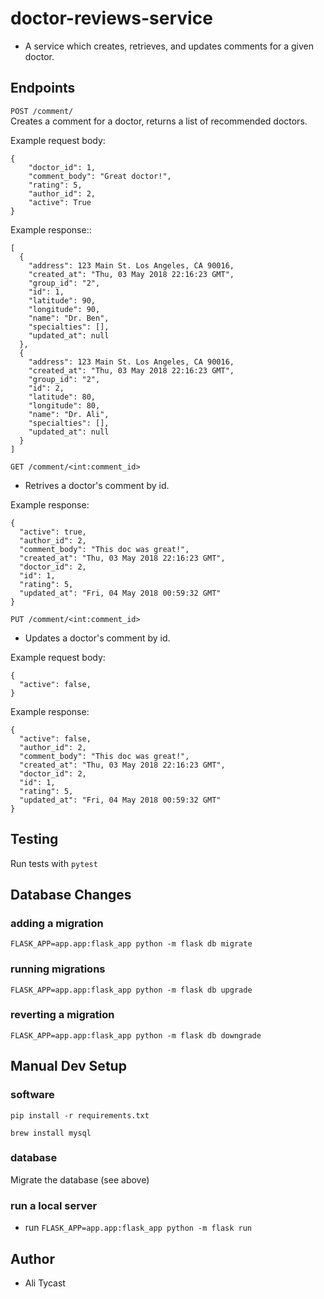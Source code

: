 # doctor-reviews-service
* A service which creates, retrieves, and updates comments for a given doctor.  

## Endpoints

`POST /comment/`  
Creates a comment for a doctor, returns a list of recommended doctors.  

Example request body: 
```
{
	"doctor_id": 1, 
	"comment_body": "Great doctor!", 
	"rating": 5, 
	"author_id": 2,
	"active": True
}
``` 

Example response:: 
```
[
  {
    "address": 123 Main St. Los Angeles, CA 90016,
    "created_at": "Thu, 03 May 2018 22:16:23 GMT",
    "group_id": "2",
    "id": 1,
    "latitude": 90,
    "longitude": 90,
    "name": "Dr. Ben",
    "specialties": [],
    "updated_at": null
  },
  {
    "address": 123 Main St. Los Angeles, CA 90016,
    "created_at": "Thu, 03 May 2018 22:16:23 GMT",
    "group_id": "2",
    "id": 2,
    "latitude": 80,
    "longitude": 80,
    "name": "Dr. Ali",
    "specialties": [],
    "updated_at": null
  } 
]
```  


`GET /comment/<int:comment_id>`
* Retrives a doctor's comment by id.

Example response: 
```
{
  "active": true,
  "author_id": 2,
  "comment_body": "This doc was great!",
  "created_at": "Thu, 03 May 2018 22:16:23 GMT",
  "doctor_id": 2,
  "id": 1,
  "rating": 5,
  "updated_at": "Fri, 04 May 2018 00:59:32 GMT"
}
``` 


`PUT /comment/<int:comment_id>`
* Updates a doctor's comment by id. 

Example request body: 
```
{
  "active": false,
}
```

Example response: 
```
{
  "active": false,
  "author_id": 2,
  "comment_body": "This doc was great!",
  "created_at": "Thu, 03 May 2018 22:16:23 GMT",
  "doctor_id": 2,
  "id": 1,
  "rating": 5,
  "updated_at": "Fri, 04 May 2018 00:59:32 GMT"
}  
```


## Testing

Run tests with `pytest`

## Database Changes

### adding a migration

`FLASK_APP=app.app:flask_app python -m flask db migrate`  

### running migrations

`FLASK_APP=app.app:flask_app python -m flask db upgrade`

### reverting a migration

`FLASK_APP=app.app:flask_app python -m flask db downgrade`


## Manual Dev Setup

### software

`pip install -r requirements.txt`

`brew install mysql`

### database

Migrate the database (see above)  

### run a local server
* run `FLASK_APP=app.app:flask_app python -m flask run`


## Author
* Ali Tycast
